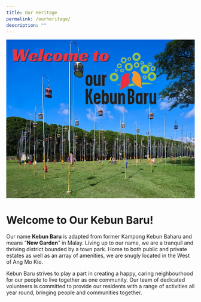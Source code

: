 ```yaml
---
title: Our Heritage
permalink: /ourheritage/
description: ""
---
```

![](/images/our%20heritage%20image.PNG)

# **Welcome to Our Kebun Baru!**

Our name **Kebun Baru** is adapted from former Kampong Kebun Baharu and means “**New Garden**” in Malay. Living up to our name, we are a tranquil and thriving district bounded by a town park. Home to both public and private estates as well as an array of amenities, we are snugly located in the West of Ang Mo Kio. 

Kebun Baru strives to play a part in creating a happy, caring neighbourhood for our people to live together as one community. Our team of dedicated volunteers is committed to provide our residents with a range of activities all year round, bringing people and communities together.